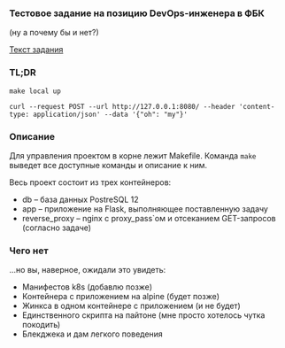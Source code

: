 ### Тестовое задание на позицию DevOps-инженера в ФБК 
(ну а почему бы и нет?)

[Текст задания](docs/01-task.md)

### TL;DR
```make local up```

```curl --request POST --url http://127.0.0.1:8080/ --header 'content-type: application/json' --data '{"oh": "my"}'```

### Описание

Для управления проектом в корне лежит Makefile. Команда ```make``` выведет все доступные команды и описание к ним.

Весь проект состоит из трех контейнеров:
* db – база данных PostreSQL 12
* app – приложение на Flask, выполняющее поставленную задачу
* reverse_proxy – nginx с proxy_pass`ом и отсеканием GET-запросов (согласно задаче)

### Чего нет
...но вы, наверное, ожидали это увидеть:

* Манифестов k8s (добавлю позже)
* Контейнера с приложением на alpine (будет позже)
* Жинкса в одном контейнере с приложением (и не будет)
* Единственного скрипта на пайтоне (мне просто хотелось чутка покодить)
* Блекджека и дам легкого поведения
